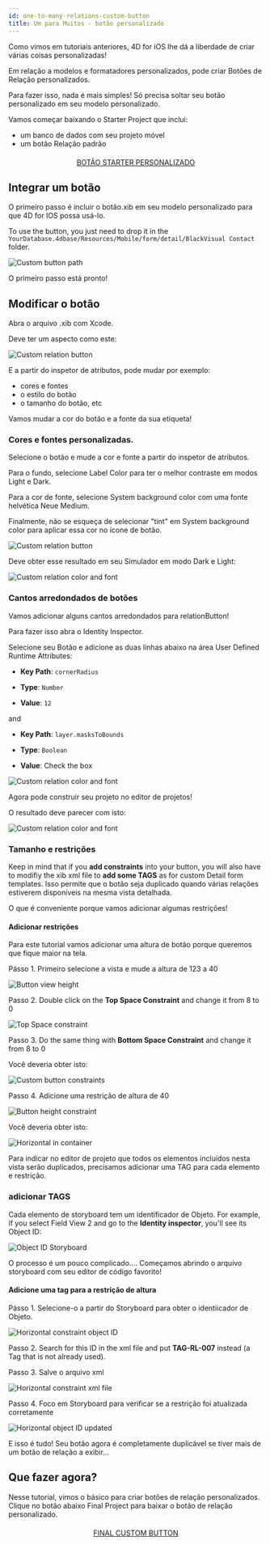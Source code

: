 ```yaml
---
id: one-to-many-relations-custom-button
title: Um para Muitos - botão personalizado
---
```


Como vimos em tutoriais anteriores, 4D for iOS lhe dá a liberdade de criar várias coisas personalizadas!

Em relação a modelos e formatadores personalizados, pode criar Botões de Relação personalizados.

Para fazer isso, nada é mais simples! Só precisa soltar seu botão personalizado em seu modelo personalizado.


Vamos começar baixando o Starter Project que inclui:

* um banco de dados com seu projeto móvel
* um botão Relação padrão

<div markdown="1" style="text-align: center; margin-top: 20px; margin-bottom: 20px">
<a class="button"
href="https://github.com/4d-for-ios/tutorial-OneToManyCustomButton/archive/c507e764e97e006c6c785dfc468f71f5bd708845.zip">BOTÂO STARTER PERSONALIZADO</a>
</div>

## Integrar um botão

O primeiro passo é incluir o botão.xib em seu modelo personalizado para que 4D for IOS possa usá-lo.

To use the button, you just need to drop it in the `YourDatabase.4dbase/Resources/Mobile/form/detail/BlackVisual Contact` folder.

![Custom button path](assets/en/relations/Relation-custom-button-path.png)

O primeiro passo está pronto!

## Modificar o botão

Abra o arquivo .xib com Xcode.

Deve ter um aspecto como este:

![Custom relation button](assets/en/relations/Relations-custom-button-relationButton-4D-for-iOS.png)

E a partir do inspetor de atributos, pode mudar por exemplo:

* cores e fontes
* o estilo do botão
* o tamanho do botão, etc

Vamos mudar a cor do botão e a fonte da sua etiqueta!

### Cores e fontes personalizadas.

Selecione o botão e mude a cor e fonte a partir do inspetor de atributos.

Para o fundo, selecione Label Color para ter o melhor contraste em modos Light e Dark.

Para a cor de fonte, selecione System background color com uma fonte helvética Neue Medium.

Finalmente, não se esqueça de selecionar "tint" em System background color para aplicar essa cor no ícone de botão.

![Custom relation button](assets/en/relations/Relations-custom-button-relationButton-4D-for-iOS-font-and-Color.png)

Deve obter esse resultado em seu Simulador em modo Dark e Light:

![Custom relation color and font](assets/en/relations/Custom-relation-button-Light-and-Dark-mode-font-and-color.png)

### Cantos arredondados de botões

Vamos adicionar alguns cantos arredondados para relationButton!

Para fazer isso abra o Identity Inspector.

Selecione seu Botão e adicione as duas linhas abaixo na área User Defined Runtime Attributes:

* **Key Path**: `cornerRadius`

* **Type**: `Number`

* **Value**: `12`

and

* **Key Path**: `layer.masksToBounds`

* **Type**: `Boolean`

* **Value**: Check the box

![Custom relation color and font](assets/en/relations/Custom-relation-button-Xcode-round-corners.png)

Agora pode construir seu projeto no editor de projetos!

O resultado deve parecer com isto:

![Custom relation color and font](assets/en/relations/Custom-relation-button-round-corners.png)

### Tamanho e restrições

Keep in mind that if you **add constraints** into your button, you will also have to modifiy the xib xml file to **add some TAGS** as for custom Detail form templates. Isso permite que o botão seja duplicado quando várias relações estiverem disponíveis na mesma vista detalhada.

O que é conveniente porque vamos adicionar algumas restrições!

#### Adicionar restrições

Para este tutorial vamos adicionar uma altura de botão porque queremos que fique maior na tela.

Pásso 1. Primeiro selecione a vista e mude a altura de 123 a 40

![Button view height](assets/en/relations/Button-view-height.png)

Passo 2. Double click on the **Top Space Constraint** and change it from 8 to 0

![Top Space constraint](assets/en/relations/Top-Space-constraint.png)

Passo 3. Do the same thing with **Bottom Space Constraint** and change it from 8 to 0

Você deveria obter isto:

![Custom  button constraints](assets/en/relations/Custom-button-constraints.png)

Passo 4. Adicione uma restrição de altura de 40

![Button height constraint](assets/en/relations/Button-height-constraint.png)

Você deveria obter isto:

![Horizontal in container](assets/en/relations/Custom-relation-button-constraints.png)

Para indicar no editor de projeto que todos os elementos incluídos nesta vista serão duplicados, precisamos adicionar uma TAG para cada elemento e restrição.


### adicionar TAGS

Cada elemento de storyboard tem um identificador de Objeto. For example, if you select Field View 2 and go to the **Identity inspector**, you'll see its Object ID:

![Object ID Storyboard](assets/en/relations/Custom-button-object-id-storyboard.png)

O processo é um pouco complicado.... Começamos abrindo o arquivo storyboard com seu editor de código favorito!

#### Adicione uma tag para a restrição de altura

Pásso 1. Selecione-o a partir do Storyboard para obter o identiicador de Objeto.

![Horizontal constraint object ID](assets/en/relations/Horizontal-constraint-object-ID.png)

Passo 2. Search for this ID in the xml file and put **TAG-RL-007** instead (a Tag that is not already used).

Passo 3. Salve o arquivo xml

![Horizontal constraint xml file](assets/en/relations/Horizontal-constraint-xml-file.png)

Passo 4. Foco em Storyboard para verificar se a restrição foi atualizada corretamente

![Horizontal object ID updated](assets/en/relations/Horizontal-object-id-updated.png)

E isso é tudo! Seu botão agora é completamente duplicável se tiver mais de um botão de relação a exibir...

## Que fazer agora?

Nesse tutorial, vimos o básico para criar botões de relação personalizados. Clique no botão abaixo Final Project para baixar o botão de relação personalizado.

<div markdown="1" style="text-align: center; margin-top: 20px; margin-bottom: 20px">
<a class="button"
href="https://github.com/4d-for-ios/tutorial-OneToManyCustomButton/releases/latest/download/tutorial-OneToManyCustomButton.zip">FINAL CUSTOM BUTTON</a>
</div>

